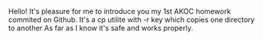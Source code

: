 Hello! It's pleasure for me to introduce you my 1st AKOC homework commited on Github.
It's a cp utilite with -r key which copies one directory to another
As far as I know it's safe and works properly.
